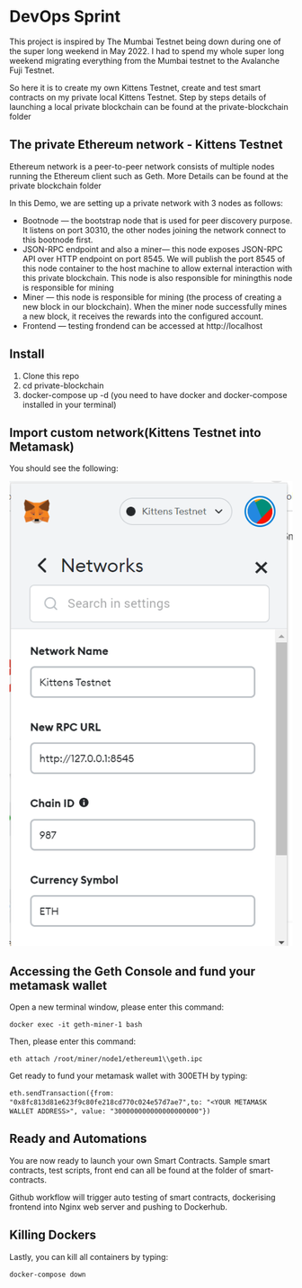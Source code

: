 # DevOps Sprint

This project is inspired by The Mumbai Testnet being down during one of the super long weekend in May 2022. I had to spend my whole super long weekend migrating everything from the Mumbai testnet to the Avalanche Fuji Testnet.

So here it is to create my own Kittens Testnet, create and test smart contracts on my private local Kittens Testnet. Step by steps details of launching a local private blockchain can be found at the private-blockchain folder

## The private Ethereum network - Kittens Testnet

Ethereum network is a peer-to-peer network consists of multiple nodes running the Ethereum client such as Geth. More Details can be found at the private blockchain folder

In this Demo, we are setting up a private network with 3 nodes as follows:

  * Bootnode — the bootstrap node that is used for peer discovery purpose. It listens on port 30310, the other nodes joining the network connect to this bootnode first.
  * JSON-RPC endpoint and also a miner— this node exposes JSON-RPC API over HTTP endpoint on port 8545. We will publish the port 8545 of this node container to the host machine to allow external interaction with this private blockchain. This node is also responsible for miningthis node is responsible for mining
  * Miner — this node is responsible for mining (the process of creating a new block in our blockchain). When the miner node successfully mines a new block, it receives the rewards into the configured account.
  * Frontend — testing frondend can be accessed at http://localhost


## Install

1. Clone this repo
2. cd private-blockchain
3. docker-compose up -d (you need to have docker and docker-compose installed in your terminal)


## Import custom network(Kittens Testnet into Metamask)
You should see the following:

![import Kittens Testnet RPC](./private-blockchain/images/custom-network.PNG)

## Accessing the Geth Console and fund your metamask wallet

Open a new terminal window, please enter this command:

```
docker exec -it geth-miner-1 bash
```

Then, please enter this command:

```
eth attach /root/miner/node1/ethereum1\\geth.ipc
```

Get ready to fund your metamask wallet with 300ETH by typing: 

```
eth.sendTransaction({from: "0x8fc813d81e623f9c80fe218cd770c024e57d7ae7",to: "<YOUR METAMASK WALLET ADDRESS>", value: "300000000000000000000"})
```

## Ready and Automations

You are now ready to launch your own Smart Contracts. Sample smart contracts, test scripts, front end can all be found at the folder of smart-contracts. 

Github workflow will trigger auto testing of smart contracts, dockerising frontend into Nginx web server and pushing to Dockerhub.

## Killing Dockers

Lastly, you can kill all containers by typing:
```
docker-compose down
```



